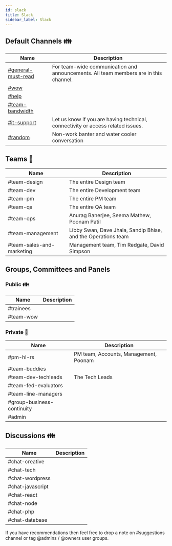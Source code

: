 ```yaml
---
id: slack
title: Slack
sidebar_label: Slack
---
```


## Default Channels :family:

| Name                                                                                    | Description                                                                          |
| --------------------------------------------------------------------------------------- | ------------------------------------------------------------------------------------ |
| [#general-must-read](https://axioned.slack.com/archives/C024GTVNN) &nbsp; &nbsp; &nbsp; | For team-wide communication and announcements. All team members are in this channel. |
| [#wow](https://axioned.slack.com/archives/C016THU1FB2)                                  |                                                                                      |
| [#help](https://axioned.slack.com/archives/C016UBG8QGG)                                 |                                                                                      |
| [#team-bandwidth](https://axioned.slack.com/archives/C010W9MEWS0)                       |                                                                                      |
| [#it-support](https://axioned.slack.com/archives/C02TD2MLR)                             | Let us know if you are having technical, connectivity or access related issues.      |
| [#random](https://axioned.slack.com/archives/C015YSRNPT4)                               | Non-work banter and water cooler conversation                                        |

## Teams :key:

| Name                                           | Description                                                   |
| ---------------------------------------------- | ------------------------------------------------------------- |
| #team-design                                   | The entire Design team                                        |
| #team-dev                                      | The entire Development team                                   |
| #team-pm                                       | The entire PM team                                            |
| #team-qa                                       | The entire QA team                                            |
| #team-ops                                      | Anurag Banerjee, Seema Mathew, Poonam Patil                   |
| #team-management                               | Libby Swan, Dave Jhala, Sandip Bhise, and the Operations team |
| #team-sales-and-marketing &nbsp; &nbsp; &nbsp; | Management team, Tim Redgate, David Simpson                   |

## Groups, Committees and Panels

### Public :family:

| Name      | Description |
| --------- | ----------- |
| #trainees |             |
| #team-wow |             |

### Private :key:

| Name                       | Description                           |
| -------------------------- | ------------------------------------- |
| #pm-hl-rs                  | PM team, Accounts, Management, Poonam |
| #team-buddies              |                                       |
| #team-dev-techleads        | The Tech Leads                        |
| #team-fed-evaluators       |                                       |
| #team-line-managers        |                                       |
| #group-business-continuity |                                       |
| #admin                     |                                       |

## Discussions :family:

| Name             | Description |
| ---------------- | ----------- |
| #chat-creative   |             |
| #chat-tech       |             |
| #chat-wordpress  |             |
| #chat-javascript |             |
| #chat-react      |             |
| #chat-node       |             |
| #chat-php        |             |
| #chat-database   |             |

If you have recommendations then feel free to drop a note on #suggestions channel or tag @admins / @owners user groups.
